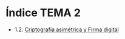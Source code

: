 # Índice TEMA 2
  - 1.2. [Criptografía asimétrica y Firma digital](./Cifrado%20asimétrico%20y%20Firma%20digital/)
